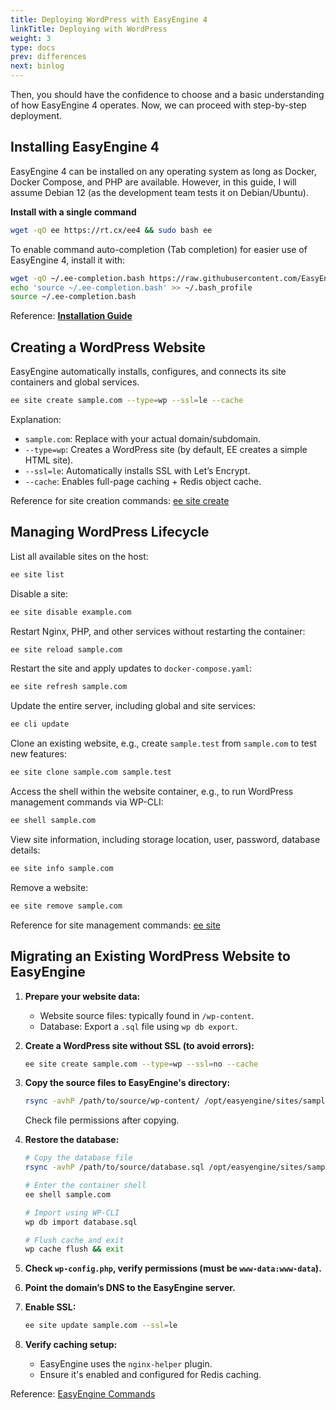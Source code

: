 ```yaml
---
title: Deploying WordPress with EasyEngine 4
linkTitle: Deploying with WordPress
weight: 3
type: docs
prev: differences
next: binlog
---
```


Then, you should have the confidence to choose and a basic understanding of how EasyEngine 4 operates. Now, we can proceed with step-by-step deployment.  

## Installing EasyEngine 4  

EasyEngine 4 can be installed on any operating system as long as Docker, Docker Compose, and PHP are available. However, in this guide, I will assume Debian 12 (as the development team tests it on Debian/Ubuntu).  

**Install with a single command**

```bash
wget -qO ee https://rt.cx/ee4 && sudo bash ee
```  

To enable command auto-completion (Tab completion) for easier use of EasyEngine 4, install it with:  

```bash
wget -qO ~/.ee-completion.bash https://raw.githubusercontent.com/EasyEngine/easyengine/master/utils/ee-completion.bash
echo 'source ~/.ee-completion.bash' >> ~/.bash_profile
source ~/.ee-completion.bash
```  

Reference: [**Installation Guide**](https://easyengine.io/handbook/install/)  

## Creating a WordPress Website  

EasyEngine automatically installs, configures, and connects its site containers and global services.  

```bash
ee site create sample.com --type=wp --ssl=le --cache
```  

Explanation:  
- `sample.com`: Replace with your actual domain/subdomain.  
- `--type=wp`: Creates a WordPress site (by default, EE creates a simple HTML site).  
- `--ssl=le`: Automatically installs SSL with Let’s Encrypt.  
- `--cache`: Enables full-page caching + Redis object cache.  

Reference for site creation commands: [ee site create](https://easyengine.io/commands/site/create/)  

## Managing WordPress Lifecycle  

List all available sites on the host:  

```bash
ee site list
```  

Disable a site:  

   ```bash
   ee site disable example.com
   ```  

Restart Nginx, PHP, and other services without restarting the container:  

```bash
ee site reload sample.com
```  

Restart the site and apply updates to `docker-compose.yaml`:  

```bash
ee site refresh sample.com
```  

Update the entire server, including global and site services:  

```bash
ee cli update
```  

Clone an existing website, e.g., create `sample.test` from `sample.com` to test new features:  

```bash
ee site clone sample.com sample.test
```  

Access the shell within the website container, e.g., to run WordPress management commands via WP-CLI:  

```bash
ee shell sample.com
```  

View site information, including storage location, user, password, database details:  

```bash
ee site info sample.com
```  

Remove a website:  

```bash
ee site remove sample.com
```  

Reference for site management commands: [ee site](https://easyengine.io/commands/site/)  

## Migrating an Existing WordPress Website to EasyEngine  

1. **Prepare your website data:**  
   - Website source files: typically found in `/wp-content`.  
   - Database: Export a `.sql` file using `wp db export`.  

2. **Create a WordPress site without SSL (to avoid errors):**  

   ```bash
   ee site create sample.com --type=wp --ssl=no --cache
   ```  

3. **Copy the source files to EasyEngine's directory:**  

   ```bash
   rsync -avhP /path/to/source/wp-content/ /opt/easyengine/sites/sample.com/app/htdocs/wp-content/
   ```  

   Check file permissions after copying.  

4. **Restore the database:**  

   ```bash
   # Copy the database file
   rsync -avhP /path/to/source/database.sql /opt/easyengine/sites/sample.com/app/htdocs/

   # Enter the container shell
   ee shell sample.com

   # Import using WP-CLI
   wp db import database.sql

   # Flush cache and exit
   wp cache flush && exit
   ```  

5. **Check `wp-config.php`, verify permissions (must be `www-data:www-data`).**  
6. **Point the domain’s DNS to the EasyEngine server.**  
7. **Enable SSL:**  

   ```bash
   ee site update sample.com --ssl=le
   ```  

8. **Verify caching setup:**  
   - EasyEngine uses the `nginx-helper` plugin.  
   - Ensure it's enabled and configured for Redis caching.  

Reference: [EasyEngine Commands](https://easyengine.io/commands/)